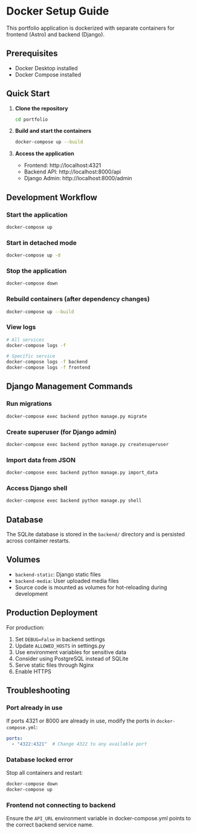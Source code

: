 # Docker Setup Guide

This portfolio application is dockerized with separate containers for frontend (Astro) and backend (Django).

## Prerequisites

- Docker Desktop installed
- Docker Compose installed

## Quick Start

1. **Clone the repository**
   ```bash
   cd portfolio
   ```

2. **Build and start the containers**
   ```bash
   docker-compose up --build
   ```

3. **Access the application**
   - Frontend: http://localhost:4321
   - Backend API: http://localhost:8000/api
   - Django Admin: http://localhost:8000/admin

## Development Workflow

### Start the application
```bash
docker-compose up
```

### Start in detached mode
```bash
docker-compose up -d
```

### Stop the application
```bash
docker-compose down
```

### Rebuild containers (after dependency changes)
```bash
docker-compose up --build
```

### View logs
```bash
# All services
docker-compose logs -f

# Specific service
docker-compose logs -f backend
docker-compose logs -f frontend
```

## Django Management Commands

### Run migrations
```bash
docker-compose exec backend python manage.py migrate
```

### Create superuser (for Django admin)
```bash
docker-compose exec backend python manage.py createsuperuser
```

### Import data from JSON
```bash
docker-compose exec backend python manage.py import_data
```

### Access Django shell
```bash
docker-compose exec backend python manage.py shell
```

## Database

The SQLite database is stored in the `backend/` directory and is persisted across container restarts.

## Volumes

- `backend-static`: Django static files
- `backend-media`: User uploaded media files
- Source code is mounted as volumes for hot-reloading during development

## Production Deployment

For production:
1. Set `DEBUG=False` in backend settings
2. Update `ALLOWED_HOSTS` in settings.py
3. Use environment variables for sensitive data
4. Consider using PostgreSQL instead of SQLite
5. Serve static files through Nginx
6. Enable HTTPS

## Troubleshooting

### Port already in use
If ports 4321 or 8000 are already in use, modify the ports in `docker-compose.yml`:
```yaml
ports:
  - "4322:4321"  # Change 4322 to any available port
```

### Database locked error
Stop all containers and restart:
```bash
docker-compose down
docker-compose up
```

### Frontend not connecting to backend
Ensure the `API_URL` environment variable in docker-compose.yml points to the correct backend service name.
